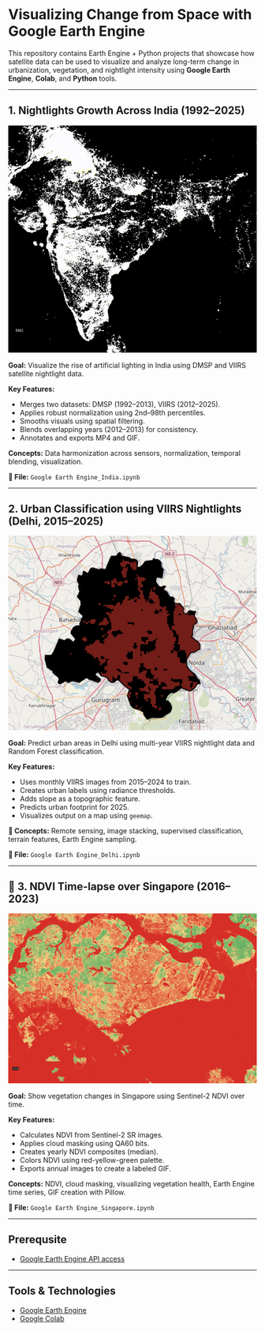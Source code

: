# Visualizing Change from Space with Google Earth Engine

This repository contains Earth Engine + Python projects that showcase how satellite data can be used to visualize and analyze long-term change in urbanization, vegetation, and nightlight intensity using **Google Earth Engine**, **Colab**, and **Python** tools.

---

## 1. Nightlights Growth Across India (1992–2025)

![Lights GIF](https://github.com/debabratapruseth/Google-Earth-Engine/blob/main/India_NightLight_1992_2025.gif)

**Goal:** Visualize the rise of artificial lighting in India using DMSP and VIIRS satellite nightlight data.

**Key Features:**
- Merges two datasets: DMSP (1992–2013), VIIRS (2012–2025).
- Applies robust normalization using 2nd–98th percentiles.
- Smooths visuals using spatial filtering.
- Blends overlapping years (2012–2013) for consistency.
- Annotates and exports MP4 and GIF.

**Concepts:** Data harmonization across sensors, normalization, temporal blending, visualization.

**📂 File:** `Google Earth Engine_India.ipynb`

---


## 2. Urban Classification using VIIRS Nightlights (Delhi, 2015–2025)

![Urban Map](https://github.com/debabratapruseth/Google-Earth-Engine/blob/main/Delhi%20Urban%20Map%20Prediction%20.png)

**Goal:** Predict urban areas in Delhi using multi-year VIIRS nightlight data and Random Forest classification.

**Key Features:**
- Uses monthly VIIRS images from 2015–2024 to train.
- Creates urban labels using radiance thresholds.
- Adds slope as a topographic feature.
- Predicts urban footprint for 2025.
- Visualizes output on a map using `geemap`.

**🧠 Concepts:** Remote sensing, image stacking, supervised classification, terrain features, Earth Engine sampling.

**📂 File:** `Google Earth Engine_Delhi.ipynb`

---

## 🌿 3. NDVI Time-lapse over Singapore (2016–2023)

![NDVI GIF](https://github.com/debabratapruseth/Google-Earth-Engine/blob/main/Singapore%20NDVI.gif)

**Goal:** Show vegetation changes in Singapore using Sentinel-2 NDVI over time.

**Key Features:**
- Calculates NDVI from Sentinel-2 SR images.
- Applies cloud masking using QA60 bits.
- Creates yearly NDVI composites (median).
- Colors NDVI using red-yellow-green palette.
- Exports annual images to create a labeled GIF.

**Concepts:** NDVI, cloud masking, visualizing vegetation health, Earth Engine time series, GIF creation with Pillow.

**📂 File:** `Google Earth Engine_Singapore.ipynb`

---


## Prerequsite

- [Google Earth Engine API access ](https://developers.google.com/earth-engine/guides)

---

## Tools & Technologies

- [Google Earth Engine](https://earthengine.google.com/)
- [Google Colab](https://colab.research.google.com/)


